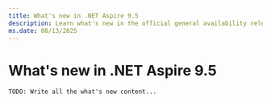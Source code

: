 ```yaml
---
title: What's new in .NET Aspire 9.5
description: Learn what's new in the official general availability release of .NET Aspire 9.5.
ms.date: 08/13/2025
---
```


# What's new in .NET Aspire 9.5

`TODO: Write all the what's new content...`
